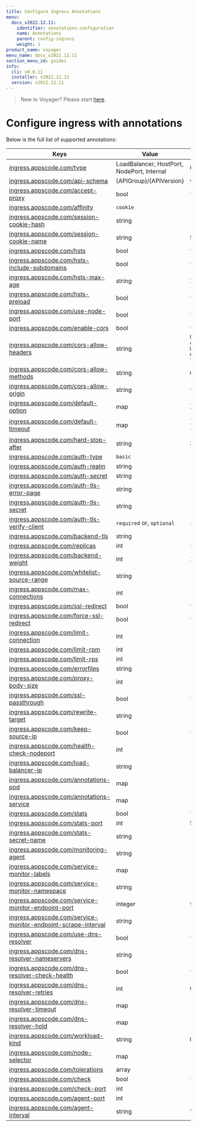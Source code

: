 ```yaml
---
title: Configure Ingress Annotations
menu:
  docs_v2022.12.11:
    identifier: annotations-configuration
    name: Annotations
    parent: config-ingress
    weight: 1
product_name: voyager
menu_name: docs_v2022.12.11
section_menu_id: guides
info:
  cli: v0.0.11
  installer: v2022.12.11
  version: v2022.12.11
---
```


> New to Voyager? Please start [here](/docs/v2022.12.11/concepts/overview).

# Configure ingress with annotations

Below is the full list of supported annotations:

|  Keys  |   Value   |  Default |
|--------|-----------|----------|
| [ingress.appscode.com/type](/docs/v2022.12.11/concepts/README) | LoadBalancer, HostPort, NodePort, Internal | `LoadBalancer` |
| [ingress.appscode.com/api-schema](/docs/v2022.12.11/concepts/overview) | {APIGroup}/{APIVersion} | `voyager.appscode.com/v1` |
| [ingress.appscode.com/accept-proxy](/docs/v2022.12.11/guides/ingress/configuration/accept-proxy) | bool | `false` |
| [ingress.appscode.com/affinity](/docs/v2022.12.11/guides/ingress/http/sticky-session) | `cookie` | |
| [ingress.appscode.com/session-cookie-hash](/docs/v2022.12.11/guides/ingress/http/sticky-session) | string | |
| [ingress.appscode.com/session-cookie-name](/docs/v2022.12.11/guides/ingress/http/sticky-session) | string | `SERVERID` |
| [ingress.appscode.com/hsts](/docs/v2022.12.11/guides/ingress/http/hsts) | bool | `true` |
| [ingress.appscode.com/hsts-include-subdomains](/docs/v2022.12.11/guides/ingress/http/hsts) | bool | `false` |
| [ingress.appscode.com/hsts-max-age](/docs/v2022.12.11/guides/ingress/http/hsts) | string | `15768000` |
| [ingress.appscode.com/hsts-preload](/docs/v2022.12.11/guides/ingress/http/hsts) | bool | `false` |
| [ingress.appscode.com/use-node-port](/docs/v2022.12.11/concepts/ingress-types/nodeport) | bool | `false` |
| [ingress.appscode.com/enable-cors](/docs/v2022.12.11/guides/ingress/http/cors) | bool | `false` |
| [ingress.appscode.com/cors-allow-headers](/docs/v2022.12.11/guides/ingress/http/cors) | string | `DNT,X-CustomHeader,Keep-Alive,User-Agent,X-Requested-With,If-Modified-Since,Cache-Control,Content-Type,Authorization` |
| [ingress.appscode.com/cors-allow-methods](/docs/v2022.12.11/guides/ingress/http/cors) | string | `GET,PUT,POST,DELETE,PATCH,OPTIONS` |
| [ingress.appscode.com/cors-allow-origin](/docs/v2022.12.11/guides/ingress/http/cors) | string | `*` |
| [ingress.appscode.com/default-option](/docs/v2022.12.11/guides/ingress/configuration/default-options) | map | `{"http-server-close": "true", "dontlognull": "true"}` |
| [ingress.appscode.com/default-timeout](/docs/v2022.12.11/guides/ingress/configuration/default-timeouts) | map | `{"connect": "5s", "server": "50s", "client": "50s", "client-fin": "50s", "tunnel": "50s"}` |
| [ingress.appscode.com/hard-stop-after](/docs/v2022.12.11/guides/ingress/configuration/hard-stop-after) | string | `30s` |
| [ingress.appscode.com/auth-type](/docs/v2022.12.11/guides/ingress/security/basic-auth) | `basic` | |
| [ingress.appscode.com/auth-realm](/docs/v2022.12.11/guides/ingress/security/basic-auth) | string | |
| [ingress.appscode.com/auth-secret](/docs/v2022.12.11/guides/ingress/security/basic-auth) | string | |
| [ingress.appscode.com/auth-tls-error-page](/docs/v2022.12.11/guides/ingress/security/tls-auth) | string | |
| [ingress.appscode.com/auth-tls-secret](/docs/v2022.12.11/guides/ingress/security/tls-auth) | string | |
| [ingress.appscode.com/auth-tls-verify-client](/docs/v2022.12.11/guides/ingress/security/tls-auth) | `required` or, `optional` | `required` |
| [ingress.appscode.com/backend-tls](/docs/v2022.12.11/guides/ingress/tls/backend-tls) | string | |
| [ingress.appscode.com/replicas](/docs/v2022.12.11/guides/ingress/scaling) | int | `1` |
| [ingress.appscode.com/backend-weight](/docs/v2022.12.11/guides/ingress/http/blue-green-deployment) | int | 1 |
| [ingress.appscode.com/whitelist-source-range](/docs/v2022.12.11/guides/ingress/configuration/whitelist) | string | |
| [ingress.appscode.com/max-connections](/docs/v2022.12.11/guides/ingress/configuration/max-connections) | int | |
| [ingress.appscode.com/ssl-redirect](/docs/v2022.12.11/guides/ingress/configuration/ssl-redirect) | bool | `true` |
| [ingress.appscode.com/force-ssl-redirect](/docs/v2022.12.11/guides/ingress/configuration/ssl-redirect) | bool | `false` |
| [ingress.appscode.com/limit-connection](/docs/v2022.12.11/guides/ingress/configuration/rate-limit) | int | |
| [ingress.appscode.com/limit-rpm](/docs/v2022.12.11/guides/ingress/configuration/rate-limit) | int | |
| [ingress.appscode.com/limit-rps](/docs/v2022.12.11/guides/ingress/configuration/rate-limit) | int | |
| [ingress.appscode.com/errorfiles](/docs/v2022.12.11/guides/ingress/configuration/error-files) | string | |
| [ingress.appscode.com/proxy-body-size](/docs/v2022.12.11/guides/ingress/configuration/body-size) | int | |
| [ingress.appscode.com/ssl-passthrough](/docs/v2022.12.11/guides/ingress/configuration/ssl-passthrough) | bool | `false` |
| [ingress.appscode.com/rewrite-target](/docs/v2022.12.11/guides/ingress/configuration/rewrite-target) | string | |
| [ingress.appscode.com/keep-source-ip](/docs/v2022.12.11/guides/ingress/configuration/keep-source-ip) | bool | `false` |
| [ingress.appscode.com/health-check-nodeport](/docs/v2022.12.11/guides/ingress/configuration/keep-source-ip) | int | |
| [ingress.appscode.com/load-balancer-ip](/docs/v2022.12.11/guides/ingress/configuration/loadbalancer-ip) | string | |
| [ingress.appscode.com/annotations-pod](/docs/v2022.12.11/guides/ingress/configuration/pod-annotations) | map | |
| [ingress.appscode.com/annotations-service](/docs/v2022.12.11/guides/ingress/configuration/service-annotations) | map | |
| [ingress.appscode.com/stats](/docs/v2022.12.11/guides/ingress/monitoring/haproxy-stats) | bool | `false` |
| [ingress.appscode.com/stats-port](/docs/v2022.12.11/guides/ingress/monitoring/haproxy-stats) | int | `56789` |
| [ingress.appscode.com/stats-secret-name](/docs/v2022.12.11/guides/ingress/monitoring/haproxy-stats) | string | |
| [ingress.appscode.com/monitoring-agent](/docs/v2022.12.11/guides/ingress/monitoring/using-coreos-prometheus-operator) | string  |         |
| [ingress.appscode.com/service-monitor-labels](/docs/v2022.12.11/guides/ingress/monitoring/using-coreos-prometheus-operator) | map     |         |
| [ingress.appscode.com/service-monitor-namespace](/docs/v2022.12.11/guides/ingress/monitoring/using-coreos-prometheus-operator) | string  |         |
| [ingress.appscode.com/service-monitor-endpoint-port](/docs/v2022.12.11/guides/ingress/monitoring/using-coreos-prometheus-operator) | integer | 56790   |
| [ingress.appscode.com/service-monitor-endpoint-scrape-interval](/docs/v2022.12.11/guides/ingress/monitoring/using-coreos-prometheus-operator) | string  |         |
| [ingress.appscode.com/use-dns-resolver](/docs/v2022.12.11/guides/ingress/http/external-svc#using-external-domain) | bool | `false` |
| [ingress.appscode.com/dns-resolver-nameservers](/docs/v2022.12.11/guides/ingress/http/external-svc#using-external-domain) | string | |
| [ingress.appscode.com/dns-resolver-check-health](/docs/v2022.12.11/guides/ingress/http/external-svc#using-external-domain) | bool | `true` |
| [ingress.appscode.com/dns-resolver-retries](/docs/v2022.12.11/guides/ingress/http/external-svc#using-external-domain) | int | `0` |
| [ingress.appscode.com/dns-resolver-timeout](/docs/v2022.12.11/guides/ingress/http/external-svc#using-external-domain) | map | |
| [ingress.appscode.com/dns-resolver-hold](/docs/v2022.12.11/guides/ingress/http/external-svc#using-external-domain) | map | |
| [ingress.appscode.com/workload-kind](/docs/v2022.12.11/guides/ingress/pod-placement#choosing-workload-kind) | string | `Deployment` |
| [ingress.appscode.com/node-selector](/docs/v2022.12.11/guides/ingress/pod-placement#using-node-selector) | map | |
| [ingress.appscode.com/tolerations](/docs/v2022.12.11/guides/ingress/pod-placement#using-taints-and-toleration) | array | |
| [ingress.appscode.com/check](/docs/v2022.12.11/guides/ingress/configuration/health-check) | bool | `false` |
| [ingress.appscode.com/check-port](/docs/v2022.12.11/guides/ingress/configuration/health-check) | int | |
| [ingress.appscode.com/agent-port](/docs/v2022.12.11/guides/ingress/configuration/agent-check) | int | |
| [ingress.appscode.com/agent-interval](/docs/v2022.12.11/guides/ingress/configuration/agent-check) | string | "2000ms" |

